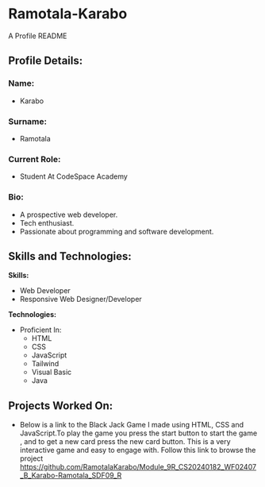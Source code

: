 # Ramotala-Karabo
A Profile README 

## Profile Details:


### **Name:** 
- Karabo
### **Surname:**
- Ramotala
### **Current Role:**
- Student At CodeSpace Academy

### **Bio:** 
 - A prospective web developer.
 - Tech enthusiast.
 - Passionate about programming and software development.

   
## Skills and Technologies:
  **Skills:**
  - Web Developer
  - Responsive Web Designer/Developer

  **Technologies:**
  - Proficient In:
      - HTML
      - CSS
      - JavaScript
      - Tailwind
      - Visual Basic
      - Java

## Projects Worked On:

  - Below is a link to the Black Jack Game I made using HTML, CSS and JavaScript.To play the game you press the start 
    button to start the game , and to get a new card press the new card button. This is a very interactive game and 
    easy to engage with.
    Follow this link to browse the project
     <u>https://github.com/RamotalaKarabo/Module_9R_CS20240182_WF02407_B_Karabo-Ramotala_SDF09_R</u>

